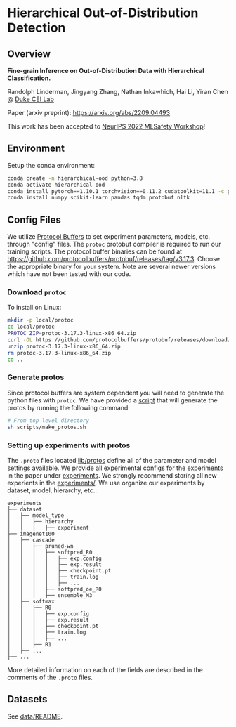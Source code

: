 # Hierarchical Out-of-Distribution Detection

## Overview

__Fine-grain Inference on Out-of-Distribution Data with Hierarchical Classification.__

Randolph Linderman, Jingyang Zhang, Nathan Inkawhich, Hai Li, Yiran Chen @ [Duke CEI Lab](https://cei.pratt.duke.edu/)


Paper (arxiv preprint): https://arxiv.org/abs/2209.04493

This work has been accepted to [NeurIPS 2022 MLSafety Workshop](https://neurips2022.mlsafety.org/)!

## Environment
Setup the conda environment:
```sh
conda create -n hierarchical-ood python=3.8
conda activate hierarchical-ood
conda install pytorch==1.10.1 torchvision==0.11.2 cudatoolkit=11.1 -c pytorch -c conda-forge
conda install numpy scikit-learn pandas tqdm protobuf nltk
```

## Config Files
We utilize [Protocol Buffers](https://developers.google.com/protocol-buffers)
to set experiment parameters, models, etc. through "config" files. The `protoc`
protobuf compiler is required to run our training scripts. The protocol buffer
binaries can be found at
https://github.com/protocolbuffers/protobuf/releases/tag/v3.17.3.
Choose the appropriate binary for your system.
Note are several newer versions which have not been tested with our code.

### Download `protoc`
To install on Linux:
```sh
mkdir -p local/protoc
cd local/protoc
PROTOC_ZIP=protoc-3.17.3-linux-x86_64.zip
curl -OL https://github.com/protocolbuffers/protobuf/releases/download/v3.17.3/$PROTOC_ZIP
unzip protoc-3.17.3-linux-x86_64.zip
rm protoc-3.17.3-linux-x86_64.zip
cd ..
```

### Generate protos
Since protocol buffers are system dependent you will need to generate the
python files with `protoc`. We have provided a [script](scripts/make-protos.sh)
that will generate the protos by running the following command:
```sh
# From top level directory
sh scripts/make_protos.sh
```

### Setting up experiments with protos
The `.proto` files located [lib/protos](lib/protos) define all of the parameter
and model settings available. We provide all experimental configs for the
experiments in the paper under [experiments](experiments). We strongly
recommend storing all new experients in the [experiments/](experiments). We use
organize our experiments by dataset, model, hierarchy, etc.:
```
experiments
├── dataset
│   ├── model_type
│   │   ├── hierarchy
│   │   │   ├── experiment
├── imagenet100
│   ├── cascade
│   │   ├── pruned-wn
│   │   │   ├── softpred_R0
│   │   │   │   ├── exp.config
│   │   │   │   ├── exp.result
│   │   │   │   ├── checkpoint.pt
│   │   │   │   ├── train.log
│   │   │   │   ├── ...
│   │   │   ├── softpred_oe_R0
│   │   │   ├── ensemble_M3
│   ├── softmax
│   │   ├── R0
│   │   │   ├── exp.config
│   │   │   ├── exp.result
│   │   │   ├── checkpoint.pt
│   │   │   ├── train.log
│   │   │   ├── ...
│   │   ├── R1
│   ├── ...
├── ...
```

More detailed information on each of the fields are described in the comments
of the `.proto` files.

## Datasets
See [data/README](data/README.md).
